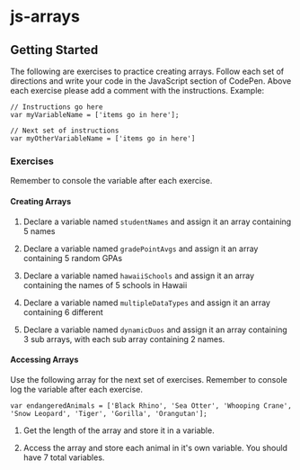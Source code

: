 # js-arrays

## Getting Started

The following are exercises to practice creating arrays. Follow each set of directions and write your code in the JavaScript section of CodePen. Above each exercise please add a comment with the instructions. Example:

```
// Instructions go here
var myVariableName = ['items go in here'];

// Next set of instructions
var myOtherVariableName = ['items go in here']
```

### Exercises

Remember to console the variable after each exercise.

#### Creating Arrays

1.  Declare a variable named `studentNames` and assign it an array containing 5 names

2.  Declare a variable named `gradePointAvgs` and assign it an array containing 5 random GPAs

3.  Declare a variable named `hawaiiSchools` and assign it an array containing the names of 5 schools in Hawaii

4.  Declare a variable named `multipleDataTypes` and assign it an array containing 6 different

5.  Declare a variable named `dynamicDuos` and assign it an array containing 3 sub arrays, with each sub array containing 2 names.

#### Accessing Arrays

Use the following array for the next set of exercises. Remember to console log the variable after each exercise.

`var endangeredAnimals = ['Black Rhino', 'Sea Otter', 'Whooping Crane', 'Snow Leopard', 'Tiger', 'Gorilla', 'Orangutan'];`

1.  Get the length of the array and store it in a variable.

2.  Access the array and store each animal in it's own variable. You should have 7 total variables.
